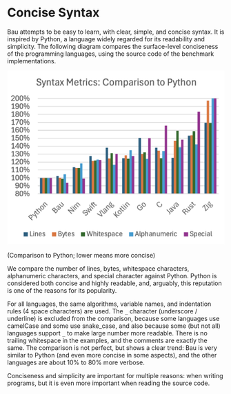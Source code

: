 # Concise Syntax

Bau attempts to be easy to learn, with clear, simple, and concise syntax.
It is inspired by Python, a language widely regarded for its readability and simplicity.
The following diagram compares the surface-level conciseness of the programming
languages, using the source code of the benchmark implementations. 

<img src="syntaxMetrics.png">

(Comparison to Python; lower means more concise)

We compare the number of lines, bytes, whitespace characters, 
alphanumeric characters, and special character against Python.
Python is considered both concise and highly readable, 
and, arguably, this reputation is one of the reasons for its popularity.

For all languages, the same algorithms, variable names, 
and indentation rules (4 space characters) are used. 
The `_` character (underscore / underline) is excluded
from the comparison, because some languages use camelCase and some use snake_case,
and also because some (but not all) languages support `_` 
to make large number more readable.
There is no trailing whitespace in the examples, 
and the comments are exactly the same.
The comparison is not perfect, but shows a clear trend:
Bau is very similar to Python (and even more concise in some aspects),
and the other languages are about 10% to 80% more verbose.

Conciseness and simplicity are important for multiple reasons: 
when writing programs, but it is even more important when reading the source code.
